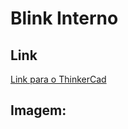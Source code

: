 # Blink Interno
## Link
[Link para o ThinkerCad](https://www.tinkercad.com/things/83TTJpZaTnq/editel?sharecode=_hNhRLe0aufzr4iQ4Q_B22hey2IIRc1yOjLzLm_rzfg)
## Imagem:
